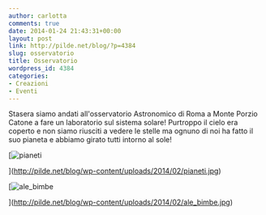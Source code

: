 ```yaml
---
author: carlotta
comments: true
date: 2014-01-24 21:43:31+00:00
layout: post
link: http://pilde.net/blog/?p=4384
slug: osservatorio
title: Osservatorio
wordpress_id: 4384
categories:
- Creazioni
- Eventi
---
```


Stasera siamo andati all'osservatorio Astronomico di Roma a Monte Porzio Catone a fare un laboratorio sul sistema solare! Purtroppo il cielo era coperto e non siamo riusciti a vedere le stelle ma ognuno di noi ha fatto il suo pianeta e abbiamo girato tutti intorno al sole!

[![pianeti](http://pilde.net/blog/wp-content/uploads/2014/02/pianeti.jpg)


](http://pilde.net/blog/wp-content/uploads/2014/02/pianeti.jpg)


[![ale_bimbe](http://pilde.net/blog/wp-content/uploads/2014/02/ale_bimbe.jpg)


](http://pilde.net/blog/wp-content/uploads/2014/02/ale_bimbe.jpg)



